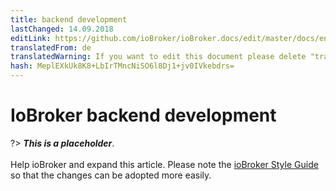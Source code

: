```yaml
---
title: backend development
lastChanged: 14.09.2018
editLink: https://github.com/ioBroker/ioBroker.docs/edit/master/docs/en/dev/controller.md
translatedFrom: de
translatedWarning: If you want to edit this document please delete "translatedFrom" field, elsewise this document will be translated automatically again
hash: MeplEXkUk8K8+LbIrTMncNiSO6l8Dj1+jv0IVkebdrs=
---
```

# IoBroker backend development
?> ***This is a placeholder***.<br><br> Help ioBroker and expand this article. Please note the [ioBroker Style Guide](https://www.iobroker.net/#de/documentation/community/styleguidedoc.md) so that the changes can be adopted more easily.